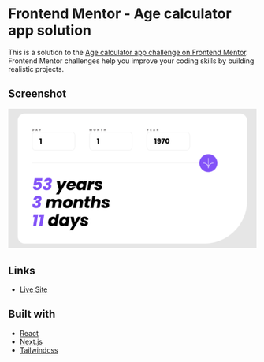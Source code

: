 # Frontend Mentor - Age calculator app solution

This is a solution to the [Age calculator app challenge on Frontend Mentor](https://www.frontendmentor.io/challenges/age-calculator-app-dF9DFFpj-Q). Frontend Mentor challenges help you improve your coding skills by building realistic projects.

## Screenshot

![](./images/screenshot.png)

## Links

- [Live Site](https://fem-age-calculator.vercel.app/)

## Built with

- [React](https://reactjs.org/)
- [Next.js](https://nextjs.org/)
- [Tailwindcss](https://tailwindcss.com/)

